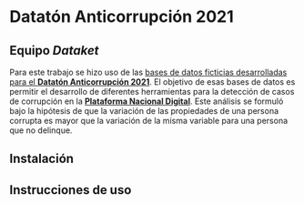 # Datatón Anticorrupción 2021
## Equipo _Dataket_

Para este trabajo se hizo uso de las [bases de datos ficticias desarrolladas para el __Datatón Anticorrupción 2021__](https://github.com/PDNMX/dataton2021-datos). El objetivo de esas bases de datos es permitir el desarrollo de diferentes herramientas para la detección de casos de corrupción en la [__Plataforma Nacional Digital__](https://www.plataformadigitalnacional.org/especificaciones). Este análisis se formuló bajo la hipótesis de que la variación de las propiedades de una persona corrupta es mayor que la variación de la misma variable para una persona que no delinque. 

## Instalación


## Instrucciones de uso

